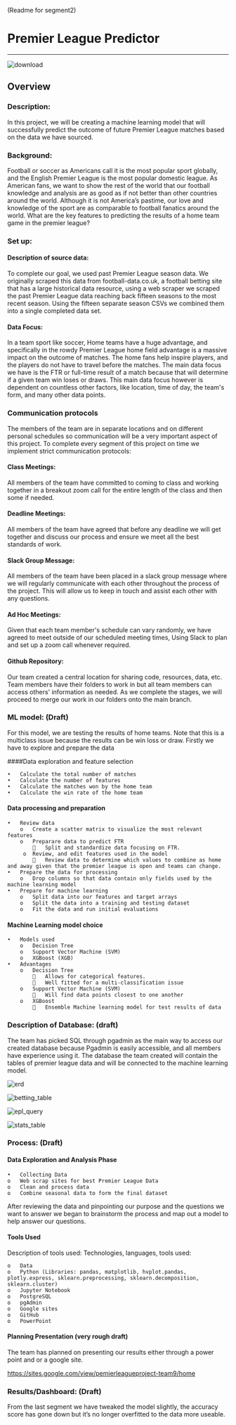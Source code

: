 (Readme for segment2)
# Premier League Predictor
----------------------------

![download](https://user-images.githubusercontent.com/99688417/178879511-7aff0c99-b5a9-40b2-aba7-e05f686349a6.png)


## Overview

### Description:
In this project, we will be creating a machine learning model that will successfully predict the outcome of future Premier League matches based on the data we have sourced.

### Background:
Football or soccer as Americans call it is the most popular sport globally, and the English Premier League is the most popular domestic league. As American fans, we want to show the rest of the world that our football knowledge and analysis are as good as if not better than other countries around the world. Although it is not America’s pastime, our love and knowledge of the sport are as comparable to football fanatics around the world. 
What are the key features to predicting the results of a home team game in the premier league? 

### Set up:
#### Description of source data:

To complete our goal, we used past Premier League season data. We originally scraped this data from football-data.co.uk, a football betting site that has a large historical data resource, using a web scraper we scraped the past Premier League data reaching back fifteen seasons to the most recent season. Using the fifteen separate season CSVs we combined them into a single completed data set. 

#### Data Focus:
In a team sport like soccer, Home teams have a huge advantage, and specifically in the rowdy Premier League home field advantage is a massive impact on the outcome of matches. The home fans help inspire players, and the players do not have to travel before the matches. 
The main data focus we have is the FTR or full-time result of a match because that will determine if a given team win loses or draws. This main data focus however is dependent on countless other factors, like location, time of day, the team's form, and many other data points. 


### Communication protocols
The members of the team are in separate locations and on different personal schedules so communication will be a very important aspect of this project. To complete every segment of this project on time we implement strict communication protocols:

#### Class Meetings:

All members of the team have committed to coming to class and working together in a breakout zoom call for the entire length of the class and then some if needed. 

#### Deadline Meetings:

All members of the team have agreed that before any deadline we will get together and discuss our process and ensure we meet all the best standards of work.


#### Slack Group Message:

All members of the team have been placed in a slack group message where we will regularly communicate with each other throughout the process of the project. This will allow us to keep in touch and assist each other with any questions.

#### Ad Hoc Meetings:

Given that each team member's schedule can vary randomly, we have agreed to meet outside of our scheduled meeting times, Using Slack to plan and set up a zoom call whenever required.

#### Github Repository:

Our team created a central location for sharing code, resources, data, etc. Team members have their folders to work in but all team members can access others' information as needed. As we complete the stages, we will proceed to merge our work in our folders onto the main branch.


### ML model: (Draft)

For this model, we are testing the results of home teams. Note that this is a multiclass issue because the results can be win loss or draw. Firstly we have to explore and prepare the data

####Data exploration and feature selection 

    •	Calculate the total number of matches
    •	Calculate the number of features
    •	Calculate the matches won by the home team 
    •	Calculate the win rate of the home team
    
#### Data processing and preparation 

    •	Review data
        o	Create a scatter matrix to visualize the most relevant features 
        o	Preparare data to predict FTR
            	Split and standardize data focusing on FTR.
         o	Review, and edit features used in the model
            	Review data to determine which values to combine as home and away given that the premier league is open and teams can change. 
    •	Prepare the data for processing
        o	Drop columns so that data contain only fields used by the machine learning model
    •	Prepare for machine learning
        o	Split data into our features and target arrays
        o	Split the data into a training and testing dataset
        o	Fit the data and run initial evaluations
        
#### Machine Learning model choice

    •	Models used
        o	Decision Tree
        o	Support Vector Machine (SVM) 
        o	XGBoost (XGB)
    •	Advantages
        o	Decision Tree
            	Allows for categorical features.
            	Well fitted for a multi-classification issue
        o	Support Vector Machine (SVM) 
            	Will find data points closest to one another
        o	XGBoost 
            	Ensemble Machine learning model for test results of data


### Description of Database: (draft)

The team has picked SQL through pgadmin as the main way to access our created database because Pgadmin is easily accessible, and all members have experience using it.
The database the team created will contain the tables of premier league data and will be connected to the machine learning model.


![erd](https://user-images.githubusercontent.com/99688417/180670377-5b0a1f7d-af86-4fd2-8350-2d4b036bc8eb.png)

![betting_table](https://user-images.githubusercontent.com/99688417/180670382-36e12b5a-b9d3-4898-bc94-bf7ee5b7e40a.png)

![epl_query](https://user-images.githubusercontent.com/99688417/180670395-6187abd3-898d-42a4-85fc-d0968aea9daf.png)

![stats_table](https://user-images.githubusercontent.com/99688417/180670398-951be11c-cedd-45db-8e9b-cbb333890e0b.png)


### Process: (Draft)

#### Data Exploration and Analysis Phase

    •	Collecting Data
    o	Web scrap sites for best Premier League Data
    o	Clean and process data
    o	Combine seasonal data to form the final dataset
    
After reviewing the data and pinpointing our purpose and the questions we want to answer we began to brainstorm the process and map out a model to help answer our questions.

#### Tools Used

Description of tools used: Technologies, languages, tools used:

    o	Data
    o	Python (Libraries: pandas, matplotlib, hvplot.pandas, plotly.express, sklearn.preprocessing, sklearn.decomposition, sklearn.cluster)
    o	Jupyter Notebook
    o	PostgreSQL
    o	pgAdmin
    o	Google sites
    o	GitHub
    o	PowerPoint

#### Planning Presentation (very rough draft)

The team has planned on presenting our results either through a power point and or a google site.

https://sites.google.com/view/pemierleagueproject-team9/home

### Results/Dashboard: (Draft)

From the last segment we have tweaked the model slightly, the accuracy score has gone down but it’s no longer overfitted to the data more useable.
